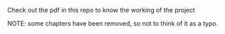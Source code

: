 Check out the pdf in this repo to know the working of the project

NOTE: some chapters have been removed, so not to think of it as a typo.
